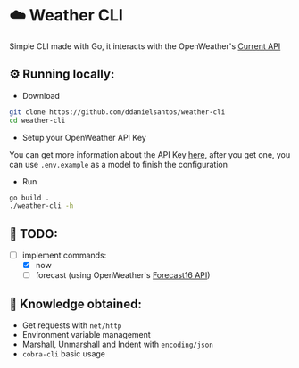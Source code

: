 # :cloud: Weather CLI

Simple CLI made with Go, it interacts with the OpenWeather's [Current API](https://openweathermap.org/current)

## :gear: Running locally:

- Download
```bash
git clone https://github.com/ddanielsantos/weather-cli
cd weather-cli
```
- Setup your OpenWeather API Key

You can get more information about the API Key [here](https://openweathermap.org/appid), after you get one, you can use ``.env.example`` as a model to finish the configuration

- Run
```bash
go build .
./weather-cli -h
```

## :pencil: TODO:

- [ ] implement commands: 
  - [X] now
  - [ ] forecast (using OpenWeather's [Forecast16 API](https://openweathermap.org/forecast16))

## :thinking: Knowledge obtained:

- Get requests with ``net/http``
- Environment variable management
- Marshall, Unmarshall and Indent with ``encoding/json``
- ``cobra-cli``  basic usage